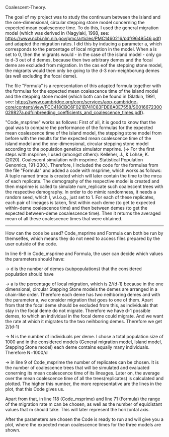 Coalescent-Theory.

The goal of my project was to study the continuum between the island and the one-dimensional, circular stepping stone model concerning the expected mean coalescence time. To do this, I used the general migration model (which was derived in (Nagylaki, 1998, see: https://www.ncbi.nlm.nih.gov/pmc/articles/PMC1460216/pdf/9649546.pdf) and adapted the migration rates. I did this by inducing a parameter a, which corresponds to the percentage of local migration in the model. When a is set to 0, then the migrants would -  in the case of the island model - only go to d-3 out of d demes, because then two arbitrary demes and the focal deme are excluded from migration. In the cas eof the stepping stone model, the migrants would then only be going to the d-3 non-neighborung demes (as well excluding the focal deme).

The file "Formula" is a representation of this adapted formula together with the formulas for the expected mean coalescence time of the island model and the stepping stone model (which both can be found in (Slatkin, 1991, see: https://www.cambridge.org/core/services/aop-cambridge-core/content/view/FCC418CBC6F021B741C83FDE6A0E7558/S0016672300029827a.pdf/inbreeding_coefficients_and_coalescence_times.pdf).


"Code_msprime" works as follows: 
First of all, it is good to know that the goal was to compare the performance of the formulas for the expected mean coalescence time of the island model, the stepping stone model from before with the results for the expected mean coalescence time of the island model and the one-dimensional, circular stepping stone model according to the population genetics simulator msprime.
(-> For the first steps with msprime, I used (amongst others): Kelleher, J., & Lohse, K. (2020). Coalescent simulation with msprime. Statistical Population Genomics, 191-230.).
Therefore, I included the code for the formulas from the file "Formula" and added a code with msprime, which works as follows: A tuple named tmrca is created which will later contain the time to the mrca of each replicate. The demography of the respective model is created and then msprime is called to simulate num_replicate such coalescent trees with the respective demography. In order to do mimic randomness, it needs a random seed, which I, w.l.o.g., just set to 1. For each of these replicates, each pair of lineages is taken, first within each deme (to get te expected within-deme coalescence time) and then between demes (to get the expected between-deme cosalescence time). Then it returns the averaged mean of all these coalescence times that were obtained. 


_____________________________________________________________
How can the code be used?
Code_msprime and Formula can both be run by themselfes, which means they do not need to access files prepared by the user outside of the code.

In line 6-9 in Code_msprime and Formula, the user can decide which values the parameters should have:

-> d is the number of demes (subpopulations) that the considered population should have

-> a is the percentage of local migration, which is 2/(d-1) because in the one dimensional, circular Stepping Stone models the demes are arranged in a chain-like order. Therefore each deme has two neihboring demes and with the parameter a, we consider migration that goes to one of them. Apart from that the focal deme should be excluded from this, as individuals that stay in the focal deme do not migrate. Therefore we have d-1 possible demes, to which an individual in the focal deme could migrate. And we want the rate at which it migrates to the two neihboring demes. Therefore we get 2/(d-1)

-> N is the number of individuals per deme. I chose a total population size of 1000 and in the considered models (General migration model, Island model, Stepping Stone model) each deme contains equally many individuals. Therefore N=1000/d

-> in line 9 of Code_msprime the number of replicates can be chosen. It is the number of coalescence trees that will be simulated and evaluated conerning its mean coalescence time of its lineages. Later on, the average over the mean coalescence time of all the trees(replicates) is calculated and plotted. The higher this number, the more representative are the lines in the plot, that this Code gives us.

Apart from that, in line 118 (Code_msprime) and line 71 (Formula) the range of the migration rate m can be chosen, as well as the number of equidistant values that m should take. This will later represent the horizontal axis.

After the parameters are chosen the Code is ready to run and will give you a plot, where the expected mean coalescence times for the three models are shown.
